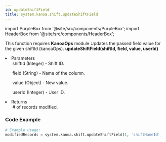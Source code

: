 ```yaml
---
id: updateShiftField
title: system.kanoa.shift.updateShiftField
---
```


import PurpleBox from '@site/src/components/PurpleBox';
import HeaderBox from '@site/src/components/HeaderBox';

<PurpleBox>This function requires <b>KanoaOps</b> module</PurpleBox>
<HeaderBox header="Description">Updates the passed field value for the given shiftId (kanoaOps).</HeaderBox>
<HeaderBox header="Syntax">
    <b>updateShiftField(shiftId, field, value, userId)</b>
    <li>Parameters <br />
        <ul>shiftId (Integer) - Shift ID.</ul>
        <ul>field (String) - Name of the column.</ul>
        <ul>value (Object) - New value.</ul>
        <ul>userId (Integer) - User ID.</ul>
    </li>
    <li>Returns <br />
        <ul># of records modified.</ul>
    </li>
</HeaderBox>

### Code Example

```python
# Example Usage:
modifiedRecords = system.kanoa.shift.updateShiftField(1, 'shiftNameId', 3, 123)